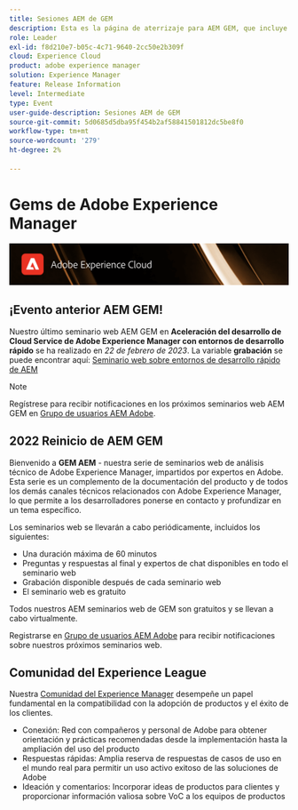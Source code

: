 ```yaml
---
title: Sesiones AEM de GEM
description: Esta es la página de aterrizaje para AEM GEM, que incluye información sobre la serie de seminarios web y la información de registro, seminarios web anteriores y futuros
role: Leader
exl-id: f8d210e7-b05c-4c71-9640-2cc50e2b309f
cloud: Experience Cloud
product: adobe experience manager
solution: Experience Manager
feature: Release Information
level: Intermediate
type: Event
user-guide-description: Sesiones AEM de GEM
source-git-commit: 5d0685d5dba95f454b2af58841501812dc5be8f0
workflow-type: tm+mt
source-wordcount: '279'
ht-degree: 2%

---
```


# Gems de Adobe Experience Manager

<img alt="Experiencias digitales" src="./assets/ADX_Gems.png"/>

## ¡Evento anterior AEM GEM!

<!---  Remove the comment marks, and put the upcoming event in the below table

<table style="max-width: 1214px;">
<tr>
  <td style="vertical-align: top;">
    <a href="https://www.youtube.com/watch?v=f1T9XU9TCJU">
      <img alt="Experience League LIVE Oct 25" src="assets/Oct25_2022_exl_live_banner_web_1920_WebBanner.png">
    </a>
    <div>
      <a href="https://www.youtube.com/watch?v=f1T9XU9TCJU">
        <strong>Deliver the right offer at the right time with decision management</strong>
      </a>
      <br/><em>with Sandra Hausmann, Ben Tepfer, Brandon Poyfair, and Jason Hickey</em>
      <br/><em>October 25, 2022</em>
    </div>
  </td>
</tr>
</table>

--->
Nuestro último seminario web AEM GEM en **Aceleración del desarrollo de Cloud Service de Adobe Experience Manager con entornos de desarrollo rápido** se ha realizado en *22 de febrero de 2023*.
La variable **grabación** se puede encontrar aquí: [Seminario web sobre entornos de desarrollo rápido de AEM](/help/gems2023/Rapid-Development-Environments.md)

>[!NOTE]
>
> Regístrese para recibir notificaciones en los próximos seminarios web AEM GEM en [Grupo de usuarios AEM Adobe](https://aem-augs.adobe.com/).

## 2022 Reinicio de AEM GEM

Bienvenido a **GEM AEM** - nuestra serie de seminarios web de análisis técnico de Adobe Experience Manager, impartidos por expertos en Adobe. Esta serie es un complemento de la documentación del producto y de todos los demás canales técnicos relacionados con Adobe Experience Manager, lo que permite a los desarrolladores ponerse en contacto y profundizar en un tema específico.

Los seminarios web se llevarán a cabo periódicamente, incluidos los siguientes:

* Una duración máxima de 60 minutos
* Preguntas y respuestas al final y expertos de chat disponibles en todo el seminario web
* Grabación disponible después de cada seminario web
* El seminario web es gratuito

Todos nuestros AEM seminarios web de GEM son gratuitos y se llevan a cabo virtualmente.

Registrarse en [Grupo de usuarios AEM Adobe](https://aem-augs.adobe.com/) para recibir notificaciones sobre nuestros próximos seminarios web.

## Comunidad del Experience League

Nuestra [Comunidad del Experience Manager](https://experienceleaguecommunities.adobe.com/t5/adobe-experience-manager/ct-p/adobe-experience-manager-community) desempeñe un papel fundamental en la compatibilidad con la adopción de productos y el éxito de los clientes.

* Conexión: Red con compañeros y personal de Adobe para obtener orientación y prácticas recomendadas desde la implementación hasta la ampliación del uso del producto
* Respuestas rápidas: Amplia reserva de respuestas de casos de uso en el mundo real para permitir un uso activo exitoso de las soluciones de Adobe
* Ideación y comentarios: Incorporar ideas de productos para clientes y proporcionar información valiosa sobre VoC a los equipos de productos


